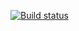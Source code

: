 [![Build status](https://ci.appveyor.com/api/projects/status/kpvjwdm7b853audu?svg=true)](https://ci.appveyor.com/project/rabmail/api-ci-2)
